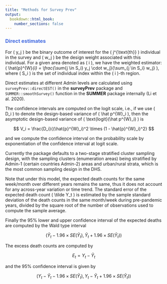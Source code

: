 ```yaml
---
title: "Methods for Survey Prev"
output:
  bookdown::html_book:
    number_sections: false
---
```


### <span style="color:royalblue">Direct estimates</span>

For \( y_j \) be the binary outcome of interest for the \( j^{\text{th}} \) individual in the survey and \( w_j \) be the design weight associated with this individual. For a given area denoted as \( i \), we have the weighted estimator: \( \hat{p}^{W}_{i} = \frac{\sum_{j \in S_i} y_j \cdot w_j}{\sum_{j \in S_i} w_j} \), where \( S_i \) is the set of individual index within the \( i \)-th region.

Direct estimates at different Admin levels are calculated using `surveyPrev::directEST()` in the **surveyPrev** package and `SUMMER::smoothSurvey()` function in the **SUMMER** package internally (Li et al. 2020).

The confidence intervals are computed on the logit scale, i.e., if we use \( D_i \) to denote the design-based variance of \( \hat p^{W}_i \), then the asymptotic design-based variance of \( \text{logit}(\hat p^{W}_i) \) is

$$
V_i = \frac{D_i}{(\hat{p}^{W}_i)^2 \times (1 - \hat{p}^{W}_i)^2}
$$

and we compute the confidence interval on the probability scale by exponentiation of the confidence interval at logit scale.

Currently the package defaults to a two-stage stratified cluster sampling design, with the sampling clusters (enumeration areas) being stratified by Admin-1 (certain countries Admin-2) areas and urban/rural strata, which is the most common sampling design in the DHS.

Note that under this model, the expected death counts for the same week/month over different years remains the same, thus it does not account for any across-year variation or time trend. The standard error of the expected death count \( \tilde Y_t \) is estimated by the sample standard deviation of the death counts in the same month/week during pre-pandemic years, divided by the square root of the number of observations used to compute the sample average.

Finally the 95% lower and upper confidence interval of the expected deaths are computed by the Wald type interval

$$
(\tilde Y_t - 1.96 \times SE(\tilde Y_t),  \tilde Y_t + 1.96 \times SE(\tilde Y_t))
$$

The excess death counts are computed by

$$
E_t = Y_t - \tilde Y_t
$$

and the 95% confidence interval is given by

$$
(Y_t - \tilde Y_t - 1.96 \times SE(\tilde Y_t), Y_t - \tilde Y_t + 1.96 \times SE(\tilde Y_t))
$$
